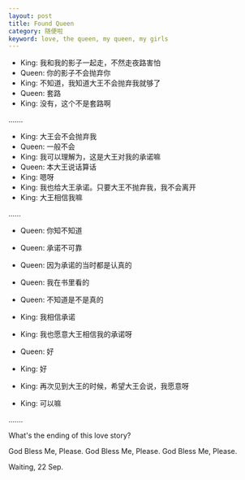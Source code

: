 ```yaml
---
layout: post
title: Found Queen
category: 随便啦
keyword: love, the queen, my queen, my girls
---
```


- King: 我和我的影子一起走，不然走夜路害怕
- Queen: 你的影子不会抛弃你
- King: 不知道，我知道大王不会抛弃我就够了
- Queen: 套路
- King: 没有，这个不是套路啊

.......

- King: 大王会不会抛弃我
- Queen: 一般不会
- King: 我可以理解为，这是大王对我的承诺嘛
- Queen: 本大王说话算话
- King: 嗯呀
- King: 我也给大王承诺。只要大王不抛弃我，我不会离开
- King: 大王相信我嘛

......

- Queen: 你知不知道
- Queen: 承诺不可靠
- Queen: 因为承诺的当时都是认真的
- Queen: 我在书里看的
- Queen: 不知道是不是真的

- King: 我相信承诺
- King: 我也愿意大王相信我的承诺呀

- Queen: 好
- King: 好
- King: 再次见到大王的时候，希望大王会说，我愿意呀
- King: 可以嘛

.......

What's the ending of this love story?

God Bless Me, Please.
God Bless Me, Please.
God Bless Me, Please.

Waiting, 22 Sep.
